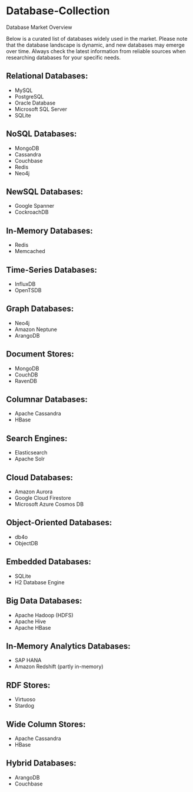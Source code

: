 # Database-Collection  

Database Market Overview 

Below is a curated list of databases widely used in the market. Please note that the database landscape is dynamic, and new databases may emerge over time. Always check the latest information from reliable sources when researching databases for your specific needs.

## Relational Databases: 
- MySQL
- PostgreSQL
- Oracle Database
- Microsoft SQL Server
- SQLite

## NoSQL Databases:
- MongoDB
- Cassandra
- Couchbase
- Redis
- Neo4j

## NewSQL Databases:
- Google Spanner
- CockroachDB

## In-Memory Databases:
- Redis
- Memcached

## Time-Series Databases:
- InfluxDB
- OpenTSDB

## Graph Databases:
- Neo4j
- Amazon Neptune
- ArangoDB

## Document Stores:
- MongoDB
- CouchDB
- RavenDB

## Columnar Databases:
- Apache Cassandra
- HBase

## Search Engines:
- Elasticsearch
- Apache Solr

## Cloud Databases:
- Amazon Aurora
- Google Cloud Firestore
- Microsoft Azure Cosmos DB

## Object-Oriented Databases:
- db4o
- ObjectDB

## Embedded Databases:
- SQLite
- H2 Database Engine

## Big Data Databases:
- Apache Hadoop (HDFS)
- Apache Hive
- Apache HBase

## In-Memory Analytics Databases:
- SAP HANA
- Amazon Redshift (partly in-memory)

## RDF Stores:
- Virtuoso
- Stardog

## Wide Column Stores:
- Apache Cassandra
- HBase

## Hybrid Databases:
- ArangoDB
- Couchbase
